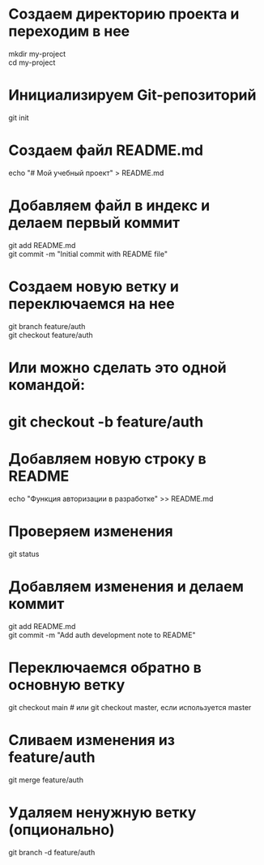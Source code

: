 # Создаем директорию проекта и переходим в нее  
mkdir my-project  
cd my-project  
  
# Инициализируем Git-репозиторий  
git init  
  
# Создаем файл README.md  
echo "# Мой учебный проект" > README.md  
  
# Добавляем файл в индекс и делаем первый коммит  
git add README.md  
git commit -m "Initial commit with README file"  
# Создаем новую ветку и переключаемся на нее  
git branch feature/auth  
git checkout feature/auth  
  
# Или можно сделать это одной командой:  
# git checkout -b feature/auth  
  
# Добавляем новую строку в README  
echo "Функция авторизации в разработке" >> README.md  
  
# Проверяем изменения  
git status  
  
# Добавляем изменения и делаем коммит  
git add README.md  
git commit -m "Add auth development note to README"  
# Переключаемся обратно в основную ветку  
git checkout main  # или git checkout master, если используется master  
  
# Сливаем изменения из feature/auth  
git merge feature/auth  
  
# Удаляем ненужную ветку (опционально)  
git branch -d feature/auth  

